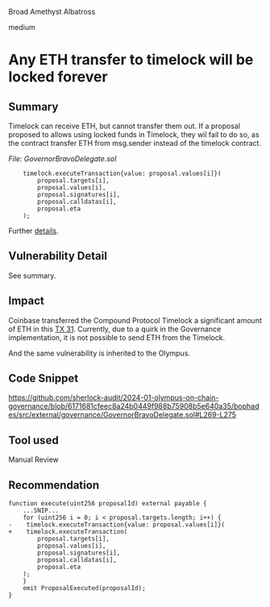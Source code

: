 Broad Amethyst Albatross

medium

# Any ETH transfer to timelock will be locked forever

## Summary

Timelock can receive ETH, but cannot transfer them out. If a proposal proposed to allows using locked funds in Timelock, they wil fail to do so, as the contract transfer ETH from msg.sender instead of the timelock contract. 

*File: GovernorBravoDelegate.sol*
```solidity
    timelock.executeTransaction{value: proposal.values[i]}(
        proposal.targets[i],
        proposal.values[i],
        proposal.signatures[i],
        proposal.calldatas[i],
        proposal.eta
    );
```
Further [details](https://www.comp.xyz/t/enable-transfer-eth-from-timelock/2689).
## Vulnerability Detail
See summary.  
## Impact
Coinbase transferred the Compound Protocol Timelock a significant amount of ETH in this [TX 31](https://etherscan.io/tx/0xe9bbe6387b6c21cde3ec561486659ffb9e31e228ab9dbd365a04e6484c574ac1). Currently, due to a quirk in the Governance implementation, it is not possible to send ETH from the Timelock. 

And the same vulnerability is inherited to the Olympus. 

## Code Snippet
https://github.com/sherlock-audit/2024-01-olympus-on-chain-governance/blob/6171681cfeec8a24b0449f988b75908b5e640a35/bophades/src/external/governance/GovernorBravoDelegate.sol#L269-L275
## Tool used

Manual Review

## Recommendation
```solidity
function execute(uint256 proposalId) external payable {
    ...SNIP...
    for (uint256 i = 0; i < proposal.targets.length; i++) {
-    timelock.executeTransaction{value: proposal.values[i]}(
+    timelock.executeTransaction(
        proposal.targets[i],
        proposal.values[i],
        proposal.signatures[i],
        proposal.calldatas[i],
        proposal.eta
    );
    }
    emit ProposalExecuted(proposalId);
}
```
